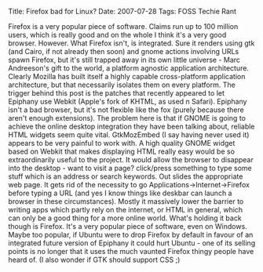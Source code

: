 Title: Firefox bad for Linux?
Date: 2007-07-28
Tags: FOSS Techie Rant

Firefox is a very popular piece of software. Claims run up to 100 million users, which is really good and on the whole I think it's a very good browser.
However.
What Firefox isn't, is integrated. Sure it renders using gtk (and Cairo, if not already then soon) and gnome actions involving URLs spawn Firefox, but it's still trapped away in its own little universe - Marc Andreeson's gift to the world, a platform agnostic application architecture. Clearly Mozilla has built itself a highly capable cross-platform application architecture, but that necessarily isolates them on every platform.
The trigger behind this post is the patches that recently appeared to let Epiphany use Webkit (Apple's fork of KHTML, as used n Safari). Epiphany isn't a bad browser, but it's not flexible like the fox (purely because there aren't enough extensions). The problem here is that if GNOME is going to achieve the online desktop integration they have been talking about, reliable HTML widgets seem quite vital. GtkMozEmbed (I say having never used it) appears to be very painful to work with.
A high quality GNOME widget based on Webkit that makes displaying HTML really easy would be so extraordinarily useful to the project. It would allow the browser to disappear into the desktop - want to visit a page? click/press something to type some stuff which is an address or search keywords. Out slides the appropriate web page. It gets rid of the necessity to go Applications-&gt;Internet-&gt;Firefox before typing a URL (and yes I know things like deskbar can launch a browser in these circumstances). Mostly it massively lower the barrier to writing apps which partly rely on the internet, or HTML in general, which can only be a good thing for a more online world.
What's holding it back though is Firefox. It's a very popular piece of software, even on Windows. Maybe too popular, if Ubuntu were to drop Firefox by default in favour of an integrated future version of Epiphany it could hurt Ubuntu - one of its selling points is no longer that it uses the much vaunted Firefox thingy people have heard of.
(I also wonder if GTK should support CSS ;)
